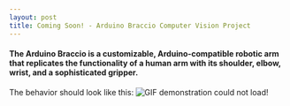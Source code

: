 ```yaml
---
layout: post
title: Coming Soon! - Arduino Braccio Computer Vision Project
---
```

#### The Arduino Braccio is a customizable, Arduino-compatible robotic arm that replicates the functionality of a human arm with its shoulder, elbow, wrist, and a sophisticated gripper. 
The behavior should look like this:
![GIF demonstration could not load!](https://share.getcloudapp.com/6quJOLk6)
